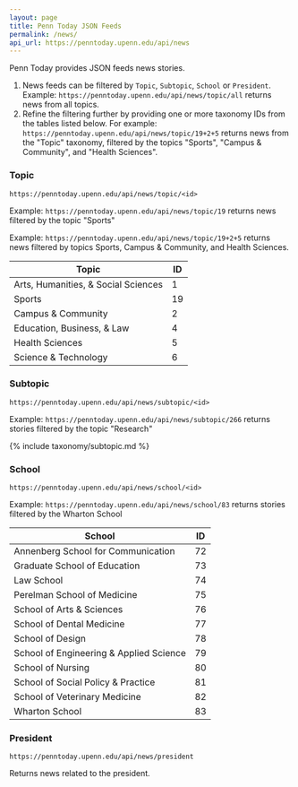 ```yaml
---
layout: page
title: Penn Today JSON Feeds
permalink: /news/
api_url: https://penntoday.upenn.edu/api/news
---
```


Penn Today provides JSON feeds news stories.

1. News feeds can be filtered by `Topic`, `Subtopic`, `School` or `President`. Example: `https://penntoday.upenn.edu/api/news/topic/all` returns news from all topics.
3. Refine the filtering further by providing one or more taxonomy IDs from the tables listed below. For example: `https://penntoday.upenn.edu/api/news/topic/19+2+5` returns news from the "Topic" taxonomy, filtered by the topics "Sports", "Campus & Community", and "Health Sciences".


### Topic

`https://penntoday.upenn.edu/api/news/topic/<id>`

Example: `https://penntoday.upenn.edu/api/news/topic/19` returns news filtered by the topic "Sports"

Example: `https://penntoday.upenn.edu/api/news/topic/19+2+5` returns news filtered by topics Sports, Campus & Community, and Health Sciences.

<!-- {% include taxonomy/subject.md %} -->

| Topic                               | ID  |
|-------------------------------------|-----|
| Arts, Humanities, & Social Sciences |   1 |
| Sports                              |  19 |
| Campus & Community                  |   2 |
| Education, Business, & Law          |   4 |
| Health Sciences                     |   5 |
| Science & Technology                |   6 |

### Subtopic

`https://penntoday.upenn.edu/api/news/subtopic/<id>`  

Example: `https://penntoday.upenn.edu/api/news/subtopic/266` returns stories filtered by the topic "Research"

{% include taxonomy/subtopic.md %}


### School

`https://penntoday.upenn.edu/api/news/school/<id>`

Example: `https://penntoday.upenn.edu/api/news/school/83` returns stories filtered by the Wharton School

<!-- {% include taxonomy/schools.md %} -->

| School                                  | ID  |
|-----------------------------------------|-----|
| Annenberg School for Communication      |  72 |
| Graduate School of Education            |  73 |
| Law School                              |  74 |
| Perelman School of Medicine             |  75 |
| School of Arts & Sciences               |  76 |
| School of Dental Medicine               |  77 |
| School of Design                        |  78 |
| School of Engineering & Applied Science |  79 |
| School of Nursing                       |  80 |
| School of Social Policy & Practice      |  81 |
| School of Veterinary Medicine           |  82 |
| Wharton School                          |  83 |


### President

`https://penntoday.upenn.edu/api/news/president`
  
Returns news related to the president.


